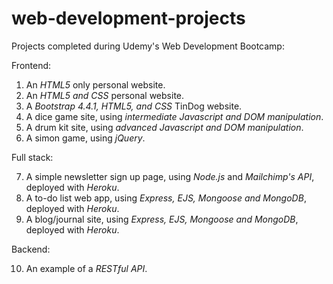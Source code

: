 # web-development-projects

Projects completed during Udemy's Web Development Bootcamp:

  Frontend:

  1. An *HTML5* only personal website.
  2. An *HTML5 and CSS* personal website.
  3. A *Bootstrap 4.4.1, HTML5, and CSS* TinDog website.
  4. A dice game site, using *intermediate Javascript and DOM manipulation*.
  5. A drum kit site, using *advanced Javascript and DOM manipulation*.
  6. A simon game, using *jQuery*.

  Full stack:

  7. A simple newsletter sign up page, using *Node.js* and *Mailchimp's API*, deployed with *Heroku*.
  8. A to-do list web app, using *Express, EJS, Mongoose and MongoDB*, deployed with *Heroku*.
  9. A blog/journal site, using *Express, EJS, Mongoose and MongoDB*, deployed with *Heroku*.
  
  Backend:

  10. An example of a *RESTful API*.
